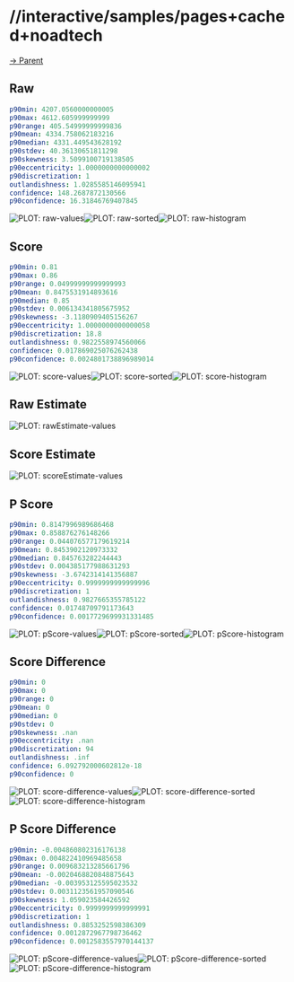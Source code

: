 
# //interactive/samples/pages+cached+noadtech

[→ Parent](../..)


## Raw


```yaml
p90min: 4207.0560000000005
p90max: 4612.605999999999
p90range: 405.54999999999836
p90mean: 4334.758062183216
p90median: 4331.449543628192
p90stdev: 40.36130651811298
p90skewness: 3.5099100719138505
p90eccentricity: 1.0000000000000002
p90discretization: 1
outlandishness: 1.0285585146095941
confidence: 148.2687872130566
p90confidence: 16.31846769407845

```

![PLOT: raw-values](./raw/values.svg)![PLOT: raw-sorted](./raw/sorted.svg)![PLOT: raw-histogram](./raw/histogram.svg)
## Score


```yaml
p90min: 0.81
p90max: 0.86
p90range: 0.04999999999999993
p90mean: 0.8475531914893616
p90median: 0.85
p90stdev: 0.006134341805675952
p90skewness: -3.1180909405156267
p90eccentricity: 1.0000000000000058
p90discretization: 18.8
outlandishness: 0.9822558974560066
confidence: 0.017869025076262438
p90confidence: 0.0024801738896989014

```

![PLOT: score-values](./score/values.svg)![PLOT: score-sorted](./score/sorted.svg)![PLOT: score-histogram](./score/histogram.svg)
## Raw Estimate

![PLOT: rawEstimate-values](./rawEstimate/values.svg)
## Score Estimate

![PLOT: scoreEstimate-values](./scoreEstimate/values.svg)
## P Score


```yaml
p90min: 0.8147996989686468
p90max: 0.858876276148266
p90range: 0.044076577179619214
p90mean: 0.8453902120973332
p90median: 0.845763282244443
p90stdev: 0.004385177988631293
p90skewness: -3.6742314141356887
p90eccentricity: 0.9999999999999996
p90discretization: 1
outlandishness: 0.9827665355785122
confidence: 0.01748709791173643
p90confidence: 0.0017729699931331485

```

![PLOT: pScore-values](./pScore/values.svg)![PLOT: pScore-sorted](./pScore/sorted.svg)![PLOT: pScore-histogram](./pScore/histogram.svg)
## Score Difference


```yaml
p90min: 0
p90max: 0
p90range: 0
p90mean: 0
p90median: 0
p90stdev: 0
p90skewness: .nan
p90eccentricity: .nan
p90discretization: 94
outlandishness: .inf
confidence: 6.092792000602812e-18
p90confidence: 0

```

![PLOT: score-difference-values](./score-difference/values.svg)![PLOT: score-difference-sorted](./score-difference/sorted.svg)![PLOT: score-difference-histogram](./score-difference/histogram.svg)
## P Score Difference


```yaml
p90min: -0.004860802316176138
p90max: 0.004822410969485658
p90range: 0.009683213285661796
p90mean: -0.0020468820848875643
p90median: -0.003953125595023532
p90stdev: 0.0031123561957090546
p90skewness: 1.059023584426592
p90eccentricity: 0.9999999999999991
p90discretization: 1
outlandishness: 0.8853252598386309
confidence: 0.0012872967798736462
p90confidence: 0.0012583557970144137

```

![PLOT: pScore-difference-values](./pScore-difference/values.svg)![PLOT: pScore-difference-sorted](./pScore-difference/sorted.svg)![PLOT: pScore-difference-histogram](./pScore-difference/histogram.svg)